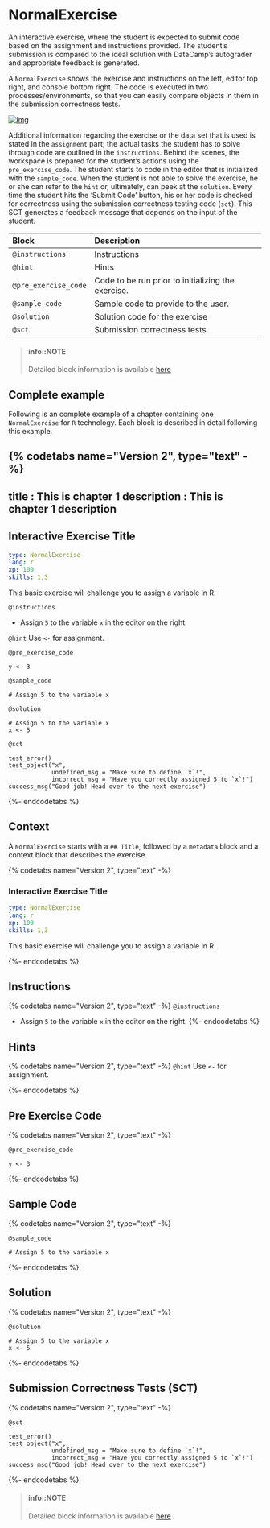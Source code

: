 # NormalExercise
An interactive exercise, where the student is expected to submit code based on the assignment and instructions provided. The student’s submission is compared to the ideal solution with DataCamp’s autograder and appropriate feedback is generated.

A `NormalExercise` shows the exercise and instructions on the left, editor top right, and console bottom right. The code is executed in two processes/environments, so that you can easily compare objects in them in the submission correctness tests.

[![img](/images/NormalExercise.png)](https://campus.datacamp.com/courses/free-introduction-to-r/chapter-1-intro-to-basics-1?ex=3)

Additional information regarding the exercise or the data set that is used is stated in the `assignment` part; the actual tasks the student has to solve through code are outlined in the `instructions`. Behind the scenes, the workspace is prepared for the student’s actions using the `pre_exercise_code`. The student starts to code in the editor that is initialized with the `sample_code`. When the student is not able to solve the exercise, he or she can refer to the `hint` or, ultimately, can peek at the `solution`. Every time the student hits the ‘Submit Code’ button, his or her code is checked for correctness using the submission correctness testing code (`sct`). This SCT generates a feedback message that depends on the input of the student. 

| Block                | Description                                                               |
|:---------------------|:--------------------------------------------------------------------------|
| `@instructions`      | Instructions
| `@hint`              | Hints
| `@pre_exercise_code` | Code to be run prior to initializing the exercise.
| `@sample_code`       | Sample code to provide to the user.
| `@solution`          | Solution code for the exercise
| `@sct`               | Submission correctness tests.


> #### info::NOTE
> Detailed block information is available [here](./README.md#exercise-blocks)

## Complete example
Following is an complete example of a chapter containing one `NormalExercise` for `R` technology.
Each block is described in detail following this example.

{% codetabs name="Version 2", type="text" -%}
---
title       : This is chapter 1
description : This is chapter 1 description
---

## Interactive Exercise Title

```yaml
type: NormalExercise
lang: r
xp: 100
skills: 1,3
```

This basic exercise will challenge you to assign a variable in R.

`@instructions`
- Assign `5` to the variable `x` in the editor on the right.

`@hint`
Use `<-` for assignment.

`@pre_exercise_code`
```{r}
y <- 3
```

`@sample_code`
```{r}
# Assign 5 to the variable x
```

`@solution`
```{r}
# Assign 5 to the variable x
x <- 5
```

`@sct`
```{r}
test_error()
test_object("x",
            undefined_msg = "Make sure to define `x`!",
            incorrect_msg = "Have you correctly assigned 5 to `x`!")
success_msg("Good job! Head over to the next exercise")
```
{%- endcodetabs %}

## Context

A `NormalExercise` starts with a `## Title`, followed by a `metadata` block and a context block that describes the exercise.

{% codetabs name="Version 2", type="text" -%}

### Interactive Exercise Title

```yaml
type: NormalExercise
lang: r
xp: 100
skills: 1,3
```

This basic exercise will challenge you to assign a variable in R.

{%- endcodetabs %}

## Instructions

{% codetabs name="Version 2", type="text" -%}
`@instructions`
- Assign `5` to the variable `x` in the editor on the right.
{%- endcodetabs %}

## Hints

{% codetabs name="Version 2", type="text" -%}
`@hint`
Use `<-` for assignment.

{%- endcodetabs %}

## Pre Exercise Code

{% codetabs name="Version 2", type="text" -%}

`@pre_exercise_code`
```{r}
y <- 3
```

{%- endcodetabs %}

## Sample Code

{% codetabs name="Version 2", type="text" -%}

`@sample_code`
```{r}
# Assign 5 to the variable x
```

{%- endcodetabs %}

## Solution

{% codetabs name="Version 2", type="text" -%}

`@solution`
```{r}
# Assign 5 to the variable x
x <- 5
```

{%- endcodetabs %}

## Submission Correctness Tests (SCT)

{% codetabs name="Version 2", type="text" -%}

`@sct`
```{r}
test_error()
test_object("x",
            undefined_msg = "Make sure to define `x`!",
            incorrect_msg = "Have you correctly assigned 5 to `x`!")
success_msg("Good job! Head over to the next exercise")
```

{%- endcodetabs %}

> #### info::NOTE
> Detailed block information is available [here](./README.md#exercise-blocks)